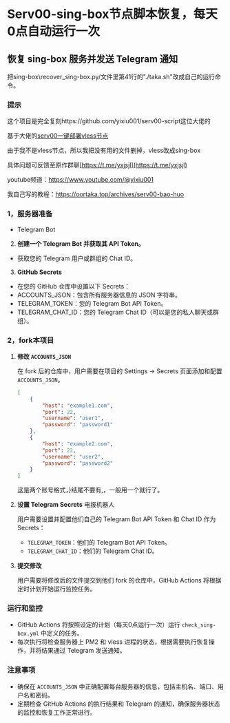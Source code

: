 # Serv00-sing-box节点脚本恢复，每天0点自动运行一次

## 恢复 sing-box 服务并发送 Telegram 通知

把sing-box\recover_sing-box.py/文件里第41行的"./taka.sh"改成自己的运行命令。

### 提示
这个项目是完全复刻https://github.com/yixiu001/serv00-script这位大佬的

基于大佬的[serv00一键部署vless节点](https://youtu.be/QnlzpvDl_mo)

由于我不是vless节点，所以我把没有用的文件删掉，vless改成sing-box

具体问题可反馈至原作群聊[https://t.me/yxjsjl](https://t.me/yxjsjl)

youtube频道：https://www.youtube.com/@yixiu001

我自己写的教程：https://oortaka.top/archives/serv00-bao-huo

### 1，服务器准备

  - Telegram Bot

2. **创建一个 Telegram Bot 并获取其 API Token。**
  - 获取您的 Telegram 用户或群组的 Chat ID。
3. **GitHub Secrets**
  - 在您的 GitHub 仓库中设置以下 Secrets：
  - ACCOUNTS_JSON：包含所有服务器信息的 JSON 字符串。
  - TELEGRAM_TOKEN：您的 Telegram Bot API Token。
  - TELEGRAM_CHAT_ID：您的 Telegram Chat ID（可以是您的私人聊天或群组）。

### 2，fork本项目
1. **修改 `ACCOUNTS_JSON`**

   在 fork 后的仓库中，用户需要在项目的 Settings -> Secrets 页面添加和配置 `ACCOUNTS_JSON`。

   ```json
   [
       {
           "host": "example1.com",
           "port": 22,
           "username": "user1",
           "password": "password1"
       },
       {
           "host": "example2.com",
           "port": 22,
           "username": "user2",
           "password": "password2"
       }
   ]

   ```
   这是两个账号格式，}结尾不要有,，一般用一个就行了。

2. **设置 Telegram Secrets**
   电报机器人

   用户需要设置并配置他们自己的 Telegram Bot API Token 和 Chat ID 作为 Secrets：
    - `TELEGRAM_TOKEN`：他们的 Telegram Bot API Token。
    - `TELEGRAM_CHAT_ID`：他们的 Telegram Chat ID。

3. **提交修改**

   用户需要将修改后的文件提交到他们 fork 的仓库中，GitHub Actions 将根据定时计划开始运行监控任务。

### 运行和监控

- GitHub Actions 将按照设定的计划（每天0点运行一次）运行 `check_sing-box.yml` 中定义的任务。
- 每次执行将检查服务器上 PM2 和 vless 进程的状态，根据需要执行恢复操作，并将结果通过 Telegram 发送通知。

### 注意事项

- 确保在 `ACCOUNTS_JSON` 中正确配置每台服务器的信息，包括主机名、端口、用户名和密码。
- 定期检查 GitHub Actions 的执行结果和 Telegram 的通知，确保服务器状态的监控和恢复工作正常进行。

